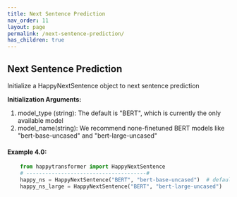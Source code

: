 ```yaml
---
title: Next Sentence Prediction 
nav_order: 11
layout: page
permalink: /next-sentence-prediction/
has_children: true
---
```



## Next Sentence Prediction  

Initialize a HappyNextSentence object to next sentence prediction  

**Initialization Arguments:**
 1. model_type (string): The default is "BERT", which is currently the only available model 
 2. model_name(string): We recommend  none-finetuned BERT models like 
 "bert-base-uncased" and "bert-large-uncased"
 

#### Example 4.0:
```python
    from happytransformer import HappyNextSentence
    # --------------------------------------#
    happy_ns = HappyNextSentence("BERT", "bert-base-uncased")  # default 
    happy_ns_large = HappyNextSentence("BERT", "bert-large-uncased") 

```